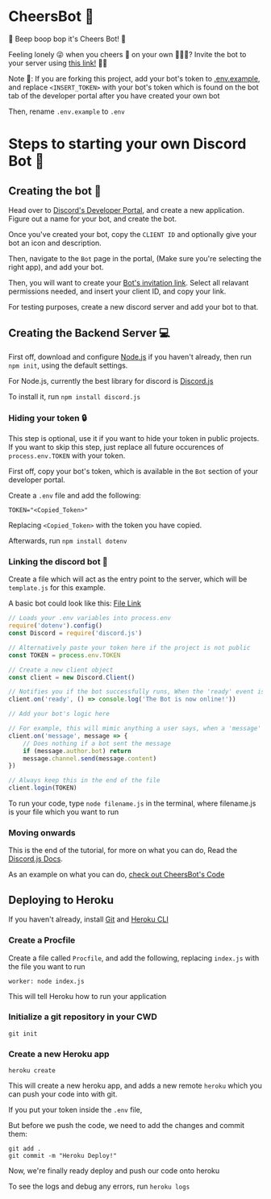 # CheersBot 🍺
🎉 Beep boop bop it's Cheers Bot! 🎉

Feeling  lonely 😜 when you cheers 👏 on your own 🤦‍🙅‍♀️? Invite the bot to your server using [this link!](https://discordapp.com/oauth2/authorize?client_id=735652353293811722&scope=bot&permissions=3136) 🙌😩

Note 📝:
If you are forking this project, add your bot's token to [.env.example](.env.example), and replace `<INSERT_TOKEN>` with your bot's token which is found on the bot tab of the developer portal after you have created your own bot

Then, rename `.env.example` to `.env`

# Steps to starting your own Discord Bot 🚀
## Creating the bot 🧲
Head over to [Discord's Developer Portal](https://discord.com/developers/applications), and create a new application.
Figure out a name for your bot, and create the bot.

Once you've created your bot, copy the `CLIENT ID` and optionally give your bot an icon and description.

Then, navigate to the `Bot` page in the portal, (Make sure you're selecting the right app), and add your bot.

Then, you will want to create your [Bot's invitation link](https://discordapi.com/permissions.html). Select all relavant permissions needed, and insert your client ID, and copy your link.

For testing purposes, create a new discord server and add your bot to that.

## Creating the Backend Server 💻

First off, download and configure [Node.js](https://nodejs.org/en/) if you haven't already, then run `npm init`, using the default settings.

For Node.js, currently the best library for discord is [Discord.js](https://discord.js.org/#/)

To install it, run `npm install discord.js`

### Hiding your token 🔒
This step is optional, use it if you want to hide your token in public projects.
If you want to skip this step, just replace all future occurences of `process.env.TOKEN` with your token.

First off, copy your bot's token, which is available in the `Bot` section of your developer portal.

Create a `.env` file and add the following:
```
TOKEN="<Copied_Token>"
```
Replacing `<Copied_Token>` with the token you have copied.

Afterwards, run `npm install dotenv`

### Linking the discord bot 🔗

Create a file which will act as the entry point to the server, which will be `template.js` for this example. 

A basic bot could look like this: [File Link](template.js)
```javascript
// Loads your .env variables into process.env
require('dotenv').config()
const Discord = require('discord.js')

// Alternatively paste your token here if the project is not public
const TOKEN = process.env.TOKEN

// Create a new client object
const client = new Discord.Client()

// Notifies you if the bot successfully runs, When the 'ready' event is emitted
client.on('ready', () => console.log('The Bot is now online!'))

// Add your bot's logic here

// For example, this will mimic anything a user says, when a 'message' is emitted:
client.on('message', message => {
	// Does nothing if a bot sent the message
	if (message.author.bot) return
	message.channel.send(message.content)
})

// Always keep this in the end of the file
client.login(TOKEN)

```

To run your code, type `node filename.js` in the terminal, where filename.js is your file which you want to run

### Moving onwards
This is the end of the tutorial, for more on what you can do, Read the [Discord.js Docs](https://discord.js.org/#/docs/main/stable/general/welcome).

As an example on what you can do, [check out CheersBot's Code](index.js)

## Deploying to Heroku
If you haven't already, install [Git](https://git-scm.com/) and [Heroku CLI](https://devcenter.heroku.com/articles/heroku-cli#download-and-install)

### Create a Procfile
Create a file called `Procfile`, and add the following, replacing `index.js` with the file you want to run

```
worker: node index.js
```

This will tell Heroku how to run your application

### Initialize a git repository in your CWD 

```
git init
```

### Create a new Heroku app
```
heroku create
```
This will create a new heroku app, and adds a new remote `heroku` which you can push your code into with git. 

If you put your token inside the `.env` file,

But before we push the code, we need to add the changes and commit them:
```
git add .
git commit -m "Heroku Deploy!"
```
Now, we're finally ready deploy and push our code onto heroku


To see the logs and debug any errors, run `heroku logs`

